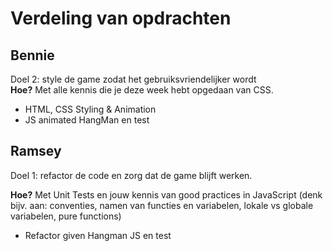 # Verdeling van opdrachten 

## Bennie

Doel 2: style de game zodat het gebruiksvriendelijker wordt 
<br>**Hoe?** Met alle kennis die je deze week hebt opgedaan van CSS.

* HTML, CSS Styling & Animation
* JS animated HangMan en test

## Ramsey

Doel 1: refactor de code en zorg dat de game blijft werken.

**Hoe?** Met Unit Tests en jouw kennis van good practices in JavaScript (denk bijv. aan: conventies, namen van functies en variabelen, lokale vs globale variabelen, pure functions)

* Refactor given Hangman JS en test